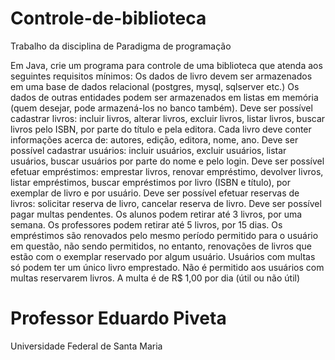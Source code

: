 # Controle-de-biblioteca
Trabalho da disciplina de Paradigma de programação

Em Java, crie um programa para controle de uma biblioteca que atenda aos seguintes requisitos mínimos:
Os dados de livro devem ser armazenados em uma base de dados relacional (postgres, mysql, sqlserver etc.)
Os dados de outras entidades podem ser armazenados em listas em memória (quem desejar, pode armazená-los no banco também).
Deve ser possível cadastrar livros: incluir livros, alterar livros, excluir livros, listar livros, buscar livros pelo ISBN, por parte do título e pela editora.
Cada livro deve conter informações acerca de: autores, edição, editora, nome, ano.
Deve ser possível cadastrar usuários: incluir usuários, excluir usuários, listar usuários, buscar usuários por parte do nome e pelo login.
Deve ser possível efetuar empréstimos: emprestar livros, renovar empréstimo, devolver livros, listar empréstimos, buscar empréstimos por livro (ISBN e título), por exemplar de livro e por usuário.
Deve ser possível efetuar reservas de livros: solicitar reserva de livro, cancelar reserva de livro.
Deve ser possível pagar multas pendentes.
Os alunos podem retirar até 3 livros, por uma semana. Os professores podem retirar até 5 livros, por 15 dias.
Os empréstimos são renovados pelo mesmo período permitido para o usuário em questão, não sendo permitidos, no entanto, renovações de livros que estão com o exemplar reservado por algum usuário. 
Usuários com multas só podem ter um único livro emprestado.
Não é permitido aos usuários com multas reservarem livros.
A multa é de R$ 1,00 por dia (útil ou não útil)

# Professor Eduardo Piveta
  Universidade Federal de Santa Maria
